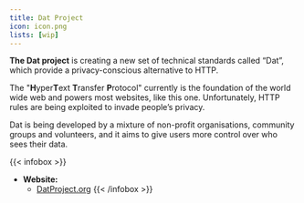 ```yaml
---
title: Dat Project
icon: icon.png
lists: [wip]
---
```


**The Dat project** is creating a new set of technical standards called “Dat”, which provide a privacy-conscious alternative to HTTP. 

The "**H**yper**T**ext **T**ransfer **P**rotocol" currently is the foundation of the world wide web and powers most websites, like this one. Unfortunately, HTTP rules are being exploited to invade people’s privacy.

Dat is being developed by a mixture of non-profit organisations, community groups and volunteers, and it aims to give users more control over who sees their data.

{{< infobox >}}
- **Website:**
    - [DatProject.org](https://datproject.org/)
{{< /infobox >}}
